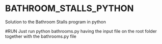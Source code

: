 # BATHROOM_STALLS_PYTHON
Solution to the Bathroom Stalls program in python

#RUN
Just run python bathrooms.py having the input file on the root folder together with the bathrooms.py file
